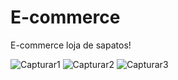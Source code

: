 # E-commerce
E-commerce loja de sapatos!

![Capturar1](https://user-images.githubusercontent.com/41017772/109426221-38036280-79cb-11eb-94fd-f412bd9ac05a.PNG)
![Capturar2](https://user-images.githubusercontent.com/41017772/109426262-6da84b80-79cb-11eb-91bb-30541f564539.PNG)
![Capturar3](https://user-images.githubusercontent.com/41017772/109426265-70a33c00-79cb-11eb-8896-c25bafb218ba.PNG)
